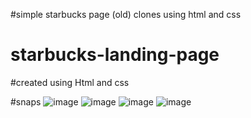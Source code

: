 #simple starbucks page (old) clones using html and css
# starbucks-landing-page
#created using Html and css 

#snaps
![image](https://github.com/shishirchhetri/starbucks-landing-page/assets/68102168/a1fbc738-12f9-4aff-9f6f-9ed50c2380bd)
![image](https://github.com/shishirchhetri/starbucks-landing-page/assets/68102168/aed22830-a759-4b73-891a-d0294ca535ed)
![image](https://github.com/shishirchhetri/starbucks-landing-page/assets/68102168/d2c5dcec-15b2-4849-8708-20b1ba150eae)
![image](https://github.com/shishirchhetri/starbucks-landing-page/assets/68102168/6e289ace-aa35-4c41-bf0d-745cddd01d26)

